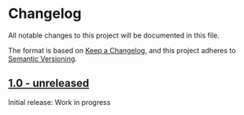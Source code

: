 # Changelog
All notable changes to this project will be documented in this file.

The format is based on [Keep a Changelog](https://keepachangelog.com/en/1.0.0/),
and this project adheres to [Semantic Versioning](https://semver.org/spec/v2.0.0.html).

## [1.0 - unreleased]
Initial release: Work in progress

[1.0 - unreleased]: https://github.com/anexia-it/drf-nested-serializer/compare/HEAD...HEAD
